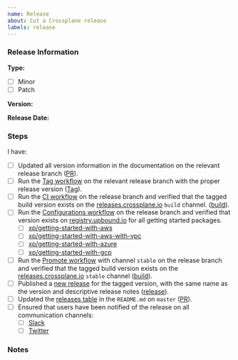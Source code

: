 ```yaml
---
name: Release
about: Cut a Crossplane release
labels: release
---
```


<!--
Issue title should be in the following format:

    Cut vX.Y.Z Release
-->

<!--
Please assign the release manager to the issue.
-->

### Release Information

**Type:**
<!-- Select One -->
- [ ] Minor
- [ ] Patch

**Version:** <!-- e.g. v1.3.0 -->

**Release Date:** <!-- e.g. Jun 29, 2021 -->

### Steps

<!-- Please complete the following steps in order. Links should be populated at the bottom of this section. -->

I have:
<!-- Please uncomment the following section only if cutting a minor release. These should be completed at the beginning of Code Freeze: https://crossplane.io/docs/v1.2/reference/release-cycle.html#code-freeze -->
<!--
- [ ] Created the [release branch][release-branch].
- [ ] Created and merged an empty commit to the `master` branch
  ([PR][empty-commit-pr]).
- [ ] Run the [Tag workflow][rc-tag-workflow] on the `master` branch with the
  next release candidate tag ([Tag][rc-tag]).
-->
- [ ] Updated all version information in the documentation on the relevant
  release branch ([PR][docs-update-pr]).
- [ ] Run the [Tag workflow][tag-workflow] on the relevant release branch with
  the proper release version ([Tag][tag]).
- [ ] Run the [CI workflow][ci-workflow] on the release branch and verified that
  the tagged build version exists on the [releases.crossplane.io] `build`
  channel. ([build][release-build]).
- [ ] Run the [Configurations workflow][configurations-workflow] on the release
  branch and verified  that version exists on [registry.upbound.io] for all
  getting started packages.
    - [ ] [xp/getting-started-with-aws]
    - [ ] [xp/getting-started-with-aws-with-vpc]
    - [ ] [xp/getting-started-with-azure]
    - [ ] [xp/getting-started-with-gcp]
- [ ] Run the [Promote workflow][promote-workflow] with channel `stable` on the
  release branch and verified that the tagged build version exists on the
  [releases.crossplane.io] `stable` channel ([build][stable-build]).
- [ ] Published a [new release] for the tagged version, with the same name as
  the version and descriptive release notes ([release][release]).
- [ ] Updated the [releases table] in the `README.md` on `master`
  ([PR][release-table-pr]).
- [ ] Ensured that users have been notified of the release on all communication
  channels:
    - [ ] [Slack][slack]
    - [ ] [Twitter][twitter]

<!-- Links Populated by Release Manager -->

<!-- Only relevant for minor releases -->
[release-branch]: <!-- Link to Release Branch, e.g. https://github.com/crossplane/crossplane/tree/release-1.3 -->
[empty-commit-pr]: <!-- Link to PR, e.g. https://github.com/crossplane/crossplane/pull/2395 -->
[rc-tag-workflow]: <!-- Link to workflow for tagging the next RC version on master -->
[rc-tag]: <!-- Link to RC tag on master, e.g. v1.4.0-rc.0 -->

<!-- Relevant for all releases -->
[docs-update-pr]: <!-- Link to merged PR, e.g. https://github.com/crossplane/crossplane/pull/2386 -->
[tag-workflow]: <!-- Link to workflow for tagging version on release branch -->
[tag]: <!-- Link to tag on release branch, e.g. v1.3.0 -->
[ci-workflow]: <!-- Link to CI workflow on release branch -->
[release-build]: <!-- Link to build, e.g. https://releases.crossplane.io/build/release-1.3/v1.3.0 -->
[configurations-workflow]: <!-- Link to Configurations workflow run on release branch -->
[xp/getting-started-with-aws]: <!-- Link to package version, e.g. https://cloud.upbound.io/registry/xp/getting-started-with-aws/v1.3.0 -->
[xp/getting-started-with-aws-with-vpc]: <!-- Link to package version, e.g. https://cloud.upbound.io/registry/xp/getting-started-with-aws-with-vpc/v1.3.0 -->
[xp/getting-started-with-azure]: <!-- Link to package version, e.g. https://cloud.upbound.io/registry/xp/getting-started-with-azure/v1.3.0 -->
[xp/getting-started-with-gcp]: <!-- Link to package version, e.g. https://cloud.upbound.io/registry/xp/getting-started-with-gcp/v1.3.0 -->
[promote-workflow]: <!-- Link to Promote workflow -->
[stable-build]: <!-- Link to build, e.g. https://releases.crossplane.io/stable/v1.3.0 -->
[release]: <!-- Link to release notes -->
[slack]: <!-- Link to message in Crossplane slack -->
[twitter]: <!-- Link to tweet -->
[release-table-pr]: <!-- Link to merged PR, e.g. https://github.com/crossplane/crossplane/pull/2388 -->

### Notes

<!-- This section is reserved for any relevant notes or links for this release. -->


<!-- Named Links -->
[releases.crossplane.io]: https://releases.crossplane.io
[registry.upbound.io]: https://cloud.upbound.io/browse
[new release]: https://github.com/crossplane/crossplane/releases/new
[releases table]: https://github.com/crossplane/crossplane#releases
